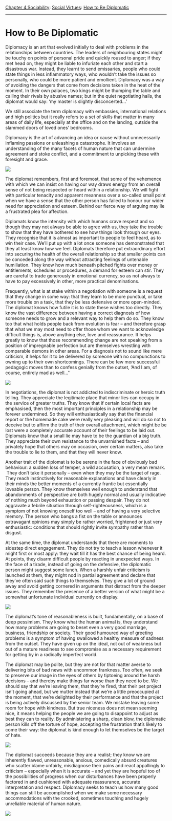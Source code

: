 [Chapter 4.Sociability](https://www.theschooloflife.com/thebookoflife/category/sociability/): [Social Virtues](https://www.theschooloflife.com/thebookoflife/category/sociability/social-virtues/): [How to Be Diplomatic](https://www.theschooloflife.com/thebookoflife/how-to-be-diplomatic/)

* * *

# How to Be Diplomatic

Diplomacy is an art that evolved initially to deal with problems in the relationships between countries. The leaders of neighbouring states might be touchy on points of personal pride and quickly roused to anger; if they met head on, they might be liable to infuriate each other and start a disastrous war. Instead, they learnt to send emissaries, people who could state things in less inflammatory ways, who wouldn’t take the issues so personally, who could be more patient and emollient. Diplomacy was a way of avoiding the dangers that come from decisions taken in the heat of the moment. In their own palaces, two kings might be thumping the table and calling their rivals by abusive names; but in the quiet negotiating halls, the diplomat would say: ‘my master is slightly disconcerted…’ &nbsp;

We still associate the term diplomacy with embassies, international relations and high politics but it really refers to a set of skills that matter in many areas of daily life, especially at the office and on the landing, outside the slammed doors of loved ones’ bedrooms.

Diplomacy is the art of advancing an idea or cause without unnecessarily inflaming passions or unleashing a catastrophe. It involves an understanding of the many facets of human nature that can undermine agreement and stoke conflict, and a commitment to unpicking these with foresight and grace.

![](https://i.pinimg.com/736x/94/14/07/941407710f1a07880087b1d035c6b810--old-photos-vintage-photos.jpg)

The diplomat remembers, first and foremost, that some of the vehemence with which we can insist on having our way draws energy from an overall sense of not being respected or heard within a relationship. We will fight with particular tenacity and apparent meanness over a so-called small point when we have a sense that the other person has failed to honour our wider need for appreciation and esteem. Behind our fierce way of arguing may lie a frustrated plea for affection.

Diplomats know the intensity with which humans crave respect and so though they may not always be able to agree with us, they take the trouble to show that they have bothered to see how things look through our eyes. They recognise that it is almost as important to people to feel heard, as to win their case. We’ll put up with a lot once someone has demonstrated that they at least know how we feel. Diplomats therefore put extraordinary effort into securing the health of the overall relationship so that smaller points can be conceded along the way without attracting feelings of untenable humiliation. They know how much beneath pitched fights over money or entitlements, schedules or procedures, a demand for esteem can stir. They are careful to trade generously in emotional currency, so as not always to have to pay excessively in other, more practical denominations.

Frequently, what is at stake within a negotiation with someone is a request that they change in some way: that they learn to be more punctual, or take more trouble on a task, that they be less defensive or more open-minded. The diplomat knows how futile it is to state these wishes too directly. They know the vast difference between having a correct diagnosis of how someone needs to grow and a relevant way to help them do so. They know too that what holds people back from evolution is fear – and therefore grasp that what we may most need to offer those whom we want to acknowledge difficult things is, above anything else, love and reassurance. It helps greatly to know that those recommending change are not speaking from a position of impregnable perfection but are themselves wrestling with comparable demons in other areas. For a diagnosis not to sound like mere criticism, it helps for it to be delivered by someone with no compunctions to owning up to their own shortcomings. There can be few more successful pedagogic moves than to confess genially from the outset, ‘And I am, of course, entirely mad as well…’’

![](https://i.amz.mshcdn.com/cHQfNA6UxRSJ49PaFO2DmXvKTDI=/http%3A%2F%2Fa.amz.mshcdn.com%2Fwp-content%2Fuploads%2F2015%2F07%2Fpennstation-13.jpg)

In negotiations, the diplomat is not addicted to indiscriminate or heroic truth telling. They appreciate the legitimate place that minor lies can occupy in the service of greater truths. They know that if certain local facts are emphasised, then the most important principles in a relationship may be forever undermined. So they will enthusiastically say that the financial report or the homemade cake were really very pleasing and will do so not to deceive but to affirm the truth of their overall attachment, which might be be lost were a completely accurate account of their feelings to be laid out. Diplomats know that a small lie may have to be the guardian of a big truth. They appreciate their own resistance to the unvarnished facts – and privately hope that others may on occasion, over certain matters, also take the trouble to lie to them, and that they will never know.

Another trait of the diplomat is to be serene in the face of obviously bad behaviour: a sudden loss of temper, a wild accusation, a very mean remark. &nbsp;They don’t take it personally – even when they may be the target of rage. They reach instinctively for reasonable explanations and have clearly in their minds the better moments of a currently frantic but essentially loveable person. They know themselves well enough to understand that abandonments of perspective are both hugely normal and usually indicative of nothing much beyond exhaustion or passing despair. They do not aggravate a febrile situation through self-righteousness, which is a symptom of not knowing oneself too well – and of having a very selective memory. The person who bangs a fist on the table or announces extravagant opinions may simply be rather worried, frightened or just very enthusiastic: conditions that should rightly invite sympathy rather than disgust.

At the same time, the diplomat understands that there are moments to sidestep direct engagement. They do not try to teach a lesson whenever it might first or most apply: they wait till it has the best chance of being heard. At points, they disarm difficult people by reacting in unexpected ways. In the face of a tirade, instead of going on the defensive, the diplomatic person might suggest some lunch. When a harshly unfair criticism is launched at them, they might nod in partial agreement and declare that they’ve often said such things to themselves. They give a lot of ground away and avoid getting cornered in arguments that distract from the deeper issues. They remember the presence of a better version of what might be a somewhat unfortunate individual currently on display.

![](https://media.npr.org/assets/img/2013/02/28/manufacturer-s-trust-company-fifth-avenue-skidmore-owings-merrill-new-york-ny-1954-004--b23664c189a4c008d1a656f2121f4ed8b7eb0378-s800-c15.jpg)

The diplomat’s tone of reasonableness is built, fundamentally, on a base of deep pessimism. They know what the human animal is, they understand how many problems are going to beset even a very good marriage, business, friendship or society. Their good humoured way of greeting problems is a symptom of having swallowed a healthy measure of sadness from the outset. They have given up on the ideal, not out of weakness but out of a mature readiness to see compromise as a necessary requirement for getting by in a radically imperfect world.

The diplomat may be polite, but they are not for that matter averse to delivering bits of bad news with uncommon frankness. Too often, we seek to preserve our image in the eyes of others by tiptoeing around the harsh decisions – and thereby make things far worse than they need to be. We should say that we’re leaving them, that they’re fired, that their pet project isn’t going ahead, but we mutter instead that we’re a little preoccupied at the moment, that we’re delighted by their performance and that the project is being actively discussed by the senior team. We mistake leaving some room for hope with kindness. But true niceness does not mean seeming nice, it means helping the people we are going to disappoint to adjust as best they can to reality. By administering a sharp, clean blow, the diplomatic person kills off the torture of hope, accepting the frustration that’s likely to come their way: the diplomat is kind enough to let themselves be the target of hate.

![](https://cdn.viewing.nyc/assets/media/ff125eeaa0ab4c767b21b6e2fc6616a6/elements/def86feb7c6979ec4584c8b7463da647/xl/db53da74-1b8f-490b-8a83-f2c7631438db_2x.jpg)

The diplomat succeeds because they are a realist; they know we are inherently flawed, unreasonable, anxious, comedically absurd creatures who scatter blame unfairly, misdiagnose their pains and react appallingly to criticism – especially when it is accurate – and yet they are hopeful too of the possibilities of progress when our disturbances have been properly factored in and cushioned with adequate reassurance, accurate interpretation and respect. Diplomacy seeks to teach us how many good things can still be accomplished when we make some necessary accommodations with the crooked, sometimes touching and hugely unreliable material of human nature.

[![](https://img.youtube.com/vi/ewc3ziZ8ReI/0.jpg)](https://www.youtube.com/embed/ewc3ziZ8ReI '')
